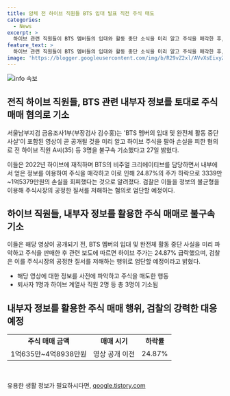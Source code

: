 ```yaml
---
title: 얌체 전 하이브 직원들 BTS 입대 발표 직전 주식 매도
categories:
  - News
excerpt: >
  하이브 관련 직원들이 BTS 멤버들의 입대와 활동 중단 소식을 미리 알고 주식을 매각한 후, 주가 급락으로 인한 손실을 회피한 혐의로 불구속 기소되었다. 이들은 하이브 주식을 팔기 전에 관련 영상이 곧 공개될 것을 알고 있었으며, 이로부터 3339만~1억5379만원의 손실을 회피했다. 검찰은 이러한 행위를 엄단할 예정이라고 밝혔다.
feature_text: >
  하이브 관련 직원들이 BTS 멤버들의 입대와 활동 중단 소식을 미리 알고 주식을 매각한 후, 주가 급락으로 인한 손실을 회피한 혐의로 불구속 기소되었다. 이들은 하이브 주식을 팔기 전에 관련 영상이 곧 공개될 것을 알고 있었으며, 이로부터 3339만~1억5379만원의 손실을 회피했다. 검찰은 이러한 행위를 엄단할 예정이라고 밝혔다.
image: 'https://blogger.googleusercontent.com/img/b/R29vZ2xl/AVvXsEixyZcFfHzMRdzZMjFBmAUKJYCLCGyLL1o632UiGVXcaFdKo_bkvkuCioo0uUKlGfBVcT3P84aROyZIXSBEx3Aw5nCQ3pTgDom1WDC4m8eifvWiAmWEEVb4x6G_l8C0QH225ldMjyaFvpxGEBGNO37VmDTDMHGhJPq73UglMfDca1-0aw/s1600/blogspot.png'
---
```


<p><img src="https://blogger.googleusercontent.com/img/b/R29vZ2xl/AVvXsEixyZcFfHzMRdzZMjFBmAUKJYCLCGyLL1o632UiGVXcaFdKo_bkvkuCioo0uUKlGfBVcT3P84aROyZIXSBEx3Aw5nCQ3pTgDom1WDC4m8eifvWiAmWEEVb4x6G_l8C0QH225ldMjyaFvpxGEBGNO37VmDTDMHGhJPq73UglMfDca1-0aw/s1600/blogspot.png" alt="info 속보" /></p>

<h2 data-ke-size="size26">전직 하이브 직원들, BTS 관련 내부자 정보를 토대로 주식 매매 혐의로 기소</h2>

<p data-ke-size="size16">서울남부지검 금융조사1부(부장검사 김수홍)는 'BTS 멤버의 입대 및 완전체 활동 중단 사실'이 포함된 영상이 곧 공개될 것을 미리 알고 하이브 주식을 팔아 손실을 피한 혐의로 전 하이브 직원 A씨(35) 등 3명을 불구속 기소했다고 27일 밝혔다.</p>

<p data-ke-size="size16">이들은 2022년 하이브에 재직하며 BTS의 비주얼 크리에이티브를 담당하면서 내부에서 얻은 정보를 이용하여 주식을 매각하고 이로 인해 24.87%의 주가 하락으로 3339만~1억5379만원의 손실을 회피했다는 것으로 알려졌다. 검찰은 이들을 정보의 불균형을 이용해 주식시장의 공정한 질서를 저해하는 혐의로 엄단할 예정이다.</p>

<h2 data-ke-size="size26">하이브 직원들, 내부자 정보를 활용한 주식 매매로 불구속 기소</h2>

<p data-ke-size="size16">이들은 해당 영상이 공개되기 전, BTS 멤버의 입대 및 완전체 활동 중단 사실을 미리 파악하고 주식을 판매한 후 관련 보도에 따르면 하이브 주가는 24.87% 급락했으며, 검찰은 이를 주식시장의 공정한 질서를 저해하는 행위로 엄단할 예정이라고 밝혔다.</p>

<ul>
    <li>해당 영상에 대한 정보를 사전에 파악하고 주식을 매도한 행동</li>
    <li>퇴사자 1명과 하이브 계열사 직원 2명 등 총 3명이 기소됨</li>
</ul>

<h2 data-ke-size="size26">내부자 정보를 활용한 주식 매매 행위, 검찰의 강력한 대응 예정</h2>

<table>
    <tr>
        <td style="text-align: center; height: 17px;"><b>주식 매매 금액</b></td>
        <td style="text-align: center; height: 17px;"><b>매매 시기</b></td>
        <td style="text-align: center; height: 17px;"><b>하락률</b></td>
    </tr>
    <tr>
        <td style="text-align: center; height: 17px;">1억635만~4억8938만원</td>
        <td style="text-align: center; height: 17px;">영상 공개 이전</td>
        <td style="text-align: center; height: 17px;">24.87%</td>
    </tr>
</table>

<p data-ke-size="size16">&nbsp;</p>
유용한 생활 정보가 필요하시다면, <a href="https://qoogle.tistory.com" rel="dofollow">qoogle.tistory.com</a>


